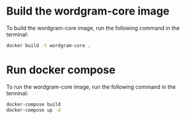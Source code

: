 # Build the wordgram-core image
To build the wordgram-core image, run the following command in the terminal:
```bash
docker build -t wordgram-core .
```

# Run docker compose
To run the wordgram-core image, run the following command in the terminal:
```bash
docker-compose build
docker-compose up -d
```